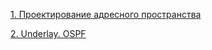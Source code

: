 <a href="https://github.com/dsuvorov-gthb/dc-network-design/tree/main/labs/lab01/">1. Проектирование адресного пространства</a>

<a href="https://github.com/dsuvorov-gthb/dc-network-design/tree/main/labs/lab02/">2. Underlay. OSPF</a>

